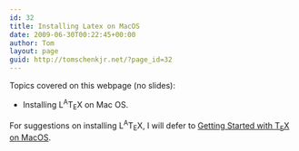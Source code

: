 ```yaml
---
id: 32
title: Installing Latex on MacOS
date: 2009-06-30T00:22:45+00:00
author: Tom
layout: page
guid: http://tomschenkjr.net/?page_id=32
---
```

Topics covered on this webpage (no slides):
<ul>
	<li> Installing L<sup>A</sup>T<sub>E</sub>X on Mac OS.</li>
</ul>
For suggestions on installing L<sup>A</sup>T<sub>E</sub>X, I will defer to <a href="http://web.archive.org/web/20070715015925/http://www.cs.wright.edu/people/faculty/jslater/mac-tex/mac-tex-intro/mactexintro.html#x1-20001">Getting Started with T<sub>E</sub>X on MacOS</a>.